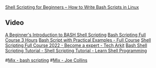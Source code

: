 []()

[Shell Scripting for Beginners – How to Write Bash Scripts in Linux](https://www.freecodecamp.org/news/shell-scripting-crash-course-how-to-write-bash-scripts-in-linux/)


## Video
[A Beginner's Introduction to BASH Shell Scripting](https://www.youtube.com/watch?v=_n5ZegzieSQ)
[Bash Scripting Full Course 3 Hours](https://www.youtube.com/watch?v=e7BufAVwDiM)
[Bash Script with Practical Examples - Full Course](https://www.youtube.com/watch?v=TPRSJbtfK4M)
[Shell Scripting Full Course 2022 - Become a expert - Tech Arkit](https://www.youtube.com/watch?v=uI-xHPk4tO0)
[Bash Shell Scripting Tutorial - Shell Scripting Tutorial - Learn Shell Programming](https://www.youtube.com/watch?v=zWVV31NYi1U)


#[Mix - bash scripting](https://www.youtube.com/watch?v=xtS2NiABf54&list=PLtK75qxsQaMIlFCcFZpTBLnaCJ0I0uiaY)
#[Mix - Joe Collins](https://www.youtube.com/watch?v=_n5ZegzieSQ&list=RDCMUCTfabOKD7Yty6sDF4POBVqA&start_radio=1&rv=_n5ZegzieSQ&t=1)